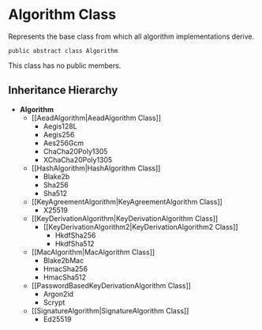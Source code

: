# Algorithm Class

Represents the base class from which all algorithm implementations derive.

    public abstract class Algorithm

This class has no public members.


## Inheritance Hierarchy

* **Algorithm**
    * [[AeadAlgorithm|AeadAlgorithm Class]]
        * Aegis128L
        * Aegis256
        * Aes256Gcm
        * ChaCha20Poly1305
        * XChaCha20Poly1305
    * [[HashAlgorithm|HashAlgorithm Class]]
        * Blake2b
        * Sha256
        * Sha512
    * [[KeyAgreementAlgorithm|KeyAgreementAlgorithm Class]]
        * X25519
    * [[KeyDerivationAlgorithm|KeyDerivationAlgorithm Class]]
        * [[KeyDerivationAlgorithm2|KeyDerivationAlgorithm2 Class]]
            * HkdfSha256
            * HkdfSha512
    * [[MacAlgorithm|MacAlgorithm Class]]
        * Blake2bMac
        * HmacSha256
        * HmacSha512
    * [[PasswordBasedKeyDerivationAlgorithm Class]]
        * Argon2id
        * Scrypt
    * [[SignatureAlgorithm|SignatureAlgorithm Class]]
        * Ed25519
